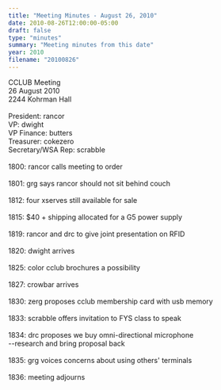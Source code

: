 ```yaml
---
title: "Meeting Minutes - August 26, 2010"
date: 2010-08-26T12:00:00-05:00
draft: false
type: "minutes"
summary: "Meeting minutes from this date"
year: 2010
filename: "20100826"
---
```


CCLUB Meeting<br />
26 August 2010<br />
2244 Kohrman Hall<br />
<br />
President: rancor<br />
VP: dwight<br />
VP Finance: butters<br />
Treasurer: cokezero<br />
Secretary/WSA Rep: scrabble<br />
<br />
1800: rancor calls meeting to order<br />
<br />
1801: grg says rancor should not sit behind couch<br />
<br />
1812: four xserves still available for sale<br />
<br />
1815: $40 + shipping allocated for a G5 power supply<br />
<br />
1819: rancor and drc to give joint presentation on RFID<br />
<br />
1820: dwight arrives<br />
<br />
1825: color cclub brochures a possibility<br />
<br />
1827: crowbar arrives<br />
<br />
1830: zerg proposes cclub membership card with usb memory<br />
<br />
1833: scrabble offers invitation to FYS class to speak<br />
<br />
1834: drc proposes we buy omni-directional microphone<br />
      --research and bring proposal back<br />
<br />
1835: grg voices concerns about using others' terminals<br />
<br />
1836: meeting adjourns<br />
<br />
